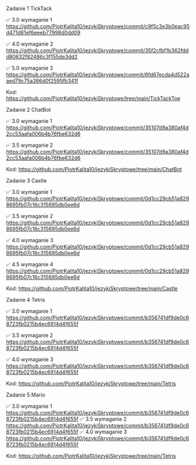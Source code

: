 Zadanie 1 TickTack

✅ 3.0 wymaganie 1 https://github.com/PiotrKalita10/jezykiSkryptowe/commit/c9f5c3e3b0eac95d471d81ef6eeeb77998d0dd09

✅ 4.0  wymaganie 2 https://github.com/PiotrKalita10/jezykiSkryptowe/commit/35f2cfbf1b362fddd80632f82486c3f155de3dd2

✅ 5.0 wymaganie 3 https://github.com/PiotrKalita10/jezykiSkryptowe/commit/6fd67ecda4d522aaed79c75a366d0f2595fb341f



Kod: https://github.com/PiotrKalita10/jezykiSkryptowe/tree/main/TickTackToe


Zadanie 2 ChatBot

✅ 3.0 wymaganie 1 https://github.com/PiotrKalita10/jezykiSkryptowe/commit/35107d9a380af4d2cc53aafa006b4b76fbe632d6

✅ 3.5  wymaganie 2 https://github.com/PiotrKalita10/jezykiSkryptowe/commit/35107d9a380af4d2cc53aafa006b4b76fbe632d6

Kod: https://github.com/PiotrKalita10/jezykiSkryptowe/tree/main/ChatBot


Zadanie 3 Castle

✅ 3.0 wymaganie 1 https://github.com/PiotrKalita10/jezykiSkryptowe/commit/0d1cc29cb51a8298695fb07c16c315695db0ee6d

✅ 3.5  wymaganie 2 https://github.com/PiotrKalita10/jezykiSkryptowe/commit/0d1cc29cb51a8298695fb07c16c315695db0ee6d

✅ 4.0 wymaganie 3 https://github.com/PiotrKalita10/jezykiSkryptowe/commit/0d1cc29cb51a8298695fb07c16c315695db0ee6d

✅ 4.5  wymaganie 4 https://github.com/PiotrKalita10/jezykiSkryptowe/commit/0d1cc29cb51a8298695fb07c16c315695db0ee6d

Kod: https://github.com/PiotrKalita10/jezykiSkryptowe/tree/main/Castle

Zadanie 4 Tetris

✅ 3.0 wymaganie 1 https://github.com/PiotrKalita10/jezykiSkryptowe/commit/b356741df9de0c68723fb0215b4ec6914d4f655f

✅ 3.5  wymaganie 2 https://github.com/PiotrKalita10/jezykiSkryptowe/commit/b356741df9de0c68723fb0215b4ec6914d4f655f

✅ 4.0 wymaganie 3 https://github.com/PiotrKalita10/jezykiSkryptowe/commit/b356741df9de0c68723fb0215b4ec6914d4f655f


Kod: https://github.com/PiotrKalita10/jezykiSkryptowe/tree/main/Tetris

Zadanie 5 Mario

✅ 3.0 wymaganie 1 https://github.com/PiotrKalita10/jezykiSkryptowe/commit/b356741df9de0c68723fb0215b4ec6914d4f655f
✅ 3.5  wymaganie 2 https://github.com/PiotrKalita10/jezykiSkryptowe/commit/b356741df9de0c68723fb0215b4ec6914d4f655f
✅ 4.0 wymaganie 3 https://github.com/PiotrKalita10/jezykiSkryptowe/commit/b356741df9de0c68723fb0215b4ec6914d4f655f


Kod: https://github.com/PiotrKalita10/jezykiSkryptowe/tree/main/Tetris
